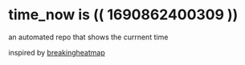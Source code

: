 # time_now is (( 1690862400309 ))

an automated repo that shows the currnent time

inspired by [breakingheatmap](https://github.com/breakingheatmap/breakingheatmap)